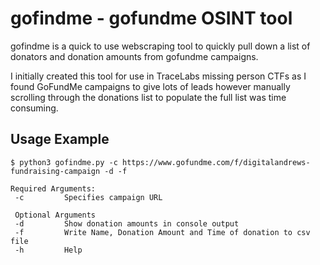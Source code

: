 # gofindme - gofundme OSINT tool

gofindme is a quick to use webscraping tool to quickly pull down a list of donators and donation amounts from gofundme campaigns.

I initially created this tool for use in TraceLabs missing person CTFs as I found GoFundMe campaigns to give lots of leads however manually scrolling through the donations list to populate the full list was time consuming. 

## Usage Example

```console
$ python3 gofindme.py -c https://www.gofundme.com/f/digitalandrews-fundraising-campaign -d -f

Required Arguments:
 -c         Specifies campaign URL
 
 Optional Arguments
 -d         Show donation amounts in console output
 -f         Write Name, Donation Amount and Time of donation to csv file
 -h         Help
 

```
